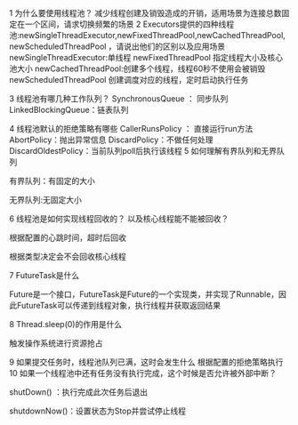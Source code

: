 1 为什么要使用线程池？
 减少线程创建及销毁造成的开销，适用场景为连接总数固定在一个区间，请求切换频繁的场景
2 Executors提供的四种线程池:newSingleThreadExecutor,newFixedThreadPool,newCachedThreadPool,newScheduledThreadPool ，请说出他们的区别以及应用场景
    newSingleThreadExecutor:单线程
    newFixedThreadPool 指定线程大小及核心池大小
    newCachedThreadPool:创建多个线程，线程60秒不使用会被销毁
    newScheduledThreadPool 创建调度对应的线程，定时启动执行任务
    
3 线程池有哪几种工作队列？
  SynchronousQueue ： 同步队列
  LinkedBlockingQueue：链表队列

4 线程池默认的拒绝策略有哪些
    CallerRunsPolicy ： 直接运行run方法
    AbortPolicy：抛出异常信息
    DiscardPolicy：不做任何处理
    DiscardOldestPolicy：当前队列poll后执行该线程
5 如何理解有界队列和无界队列

有界队列：有固定的大小

无界队列:无固定大小

6 线程池是如何实现线程回收的？ 以及核心线程能不能被回收？

根据配置的心跳时间，超时后回收

根据类型决定会不会回收核心线程

7 FutureTask是什么

Future是一个接口，FutureTask是Future的一个实现类，并实现了Runnable，因此FutureTask可以传递到线程对象，执行线程并获取返回结果

8 Thread.sleep(0)的作用是什么

触发操作系统进行资源抢占

9 如果提交任务时，线程池队列已满，这时会发生什么
根据配置的拒绝策略执行
10 如果一个线程池中还有任务没有执行完成，这个时候是否允许被外部中断？

shutDown() ：执行完成此次任务后退出

shutdownNow()：设置状态为Stop并尝试停止线程